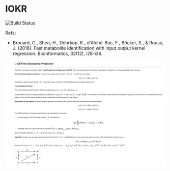 # IOKR

![Build Status](https://github.com/hi-paris/IOKR/workflows/pytesting/badge.svg)

Refs:
- Brouard, C., Shen, H., Dührkop, K., d'Alché-Buc, F., Böcker, S., & Rousu, J. (2016). Fast metabolite identification with input output kernel regression. Bioinformatics, 32(12), i28-i36.


![alt text](images/readme_iokr_equations.png)

